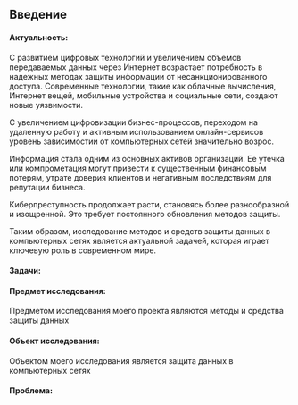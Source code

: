## Введение
#### Актуальность:
С развитием цифровых технологий и увеличением объемов передаваемых данных через Интернет возрастает потребность в надежных методах защиты информации от несанкционированного доступа. Современные технологии, такие как облачные вычисления, Интернет вещей, мобильные устройства и социальные сети, создают новые уязвимости.

С увеличением цифровизации бизнес-процессов, переходом на удаленную работу и активным использованием онлайн-сервисов уровень зависимостии от компьютерных сетей значительно возрос.

Информация стала одним из основных активов организаций. Ее утечка или компрометация могут привести к существенным финансовым потерям, утрате доверия клиентов и негативным последствиям для репутации бизнеса.

Киберпреступность продолжает расти, становясь более разнообразной и изощренной. Это требует постоянного обновления методов защиты.

Таким образом, исследование методов и средств защиты данных в компьютерных сетях является актуальной задачей, которая играет ключевую роль в современном мире.

#### Задачи:
#### Предмет исследования:
Предметом исследования моего проекта являются методы и средства защиты данных
#### Объект исследования:
Объектом моего исследования является защита данных в компьютерных сетях
#### Проблема:
